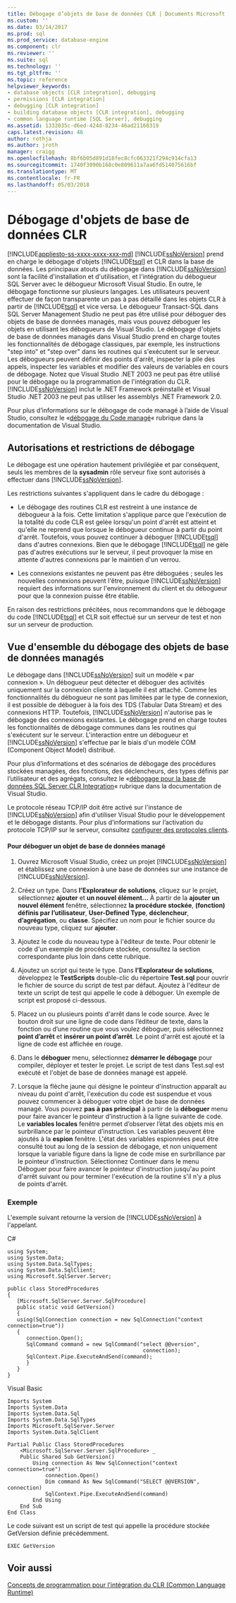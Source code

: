 ```yaml
---
title: Débogage d’objets de base de données CLR | Documents Microsoft
ms.custom: ''
ms.date: 03/14/2017
ms.prod: sql
ms.prod_service: database-engine
ms.component: clr
ms.reviewer: ''
ms.suite: sql
ms.technology: ''
ms.tgt_pltfrm: ''
ms.topic: reference
helpviewer_keywords:
- database objects [CLR integration], debugging
- permissions [CLR integration]
- debugging [CLR integration]
- building database objects [CLR integration], debugging
- common language runtime [SQL Server], debugging
ms.assetid: 1332035c-d6ed-424d-8234-46ad21168319
caps.latest.revision: 46
author: rothja
ms.author: jroth
manager: craigg
ms.openlocfilehash: 8bf6b05d891d18fec8cfc063321f294c914cfa13
ms.sourcegitcommit: 1740f3090b168c0e809611a7aa6fd514075616bf
ms.translationtype: MT
ms.contentlocale: fr-FR
ms.lasthandoff: 05/03/2018
---
```

# <a name="debugging-clr-database-objects"></a>Débogage d'objets de base de données CLR
[!INCLUDE[appliesto-ss-xxxx-xxxx-xxx-md](../../includes/appliesto-ss-xxxx-xxxx-xxx-md.md)]
  [!INCLUDE[ssNoVersion](../../includes/ssnoversion-md.md)] prend en charge le débogage d'objets [!INCLUDE[tsql](../../includes/tsql-md.md)] et CLR dans la base de données. Les principaux atouts du débogage dans [!INCLUDE[ssNoVersion](../../includes/ssnoversion-md.md)] sont la facilité d'installation et d'utilisation, et l'intégration du débogueur SQL Server avec le débogueur Microsoft Visual Studio. En outre, le débogage fonctionne sur plusieurs langages. Les utilisateurs peuvent effectuer de façon transparente un pas à pas détaillé dans les objets CLR à partir de [!INCLUDE[tsql](../../includes/tsql-md.md)] et vice versa. Le débogueur Transact-SQL dans SQL Server Management Studio ne peut pas être utilisé pour déboguer des objets de base de données managés, mais vous pouvez déboguer les objets en utilisant les débogueurs de Visual Studio. Le débogage d'objets de base de données managés dans Visual Studio prend en charge toutes les fonctionnalités de débogage classiques, par exemple, les instructions "step into" et "step over" dans les routines qui s'exécutent sur le serveur. Les débogueurs peuvent définir des points d'arrêt, inspecter la pile des appels, inspecter les variables et modifier des valeurs de variables en cours de débogage. Notez que Visual Studio .NET 2003 ne peut pas être utilisé pour le débogage ou la programmation de l'intégration du CLR. [!INCLUDE[ssNoVersion](../../includes/ssnoversion-md.md)] inclut le .NET Framework préinstallé et Visual Studio .NET 2003 ne peut pas utiliser les assemblys .NET Framework 2.0.  
  
 Pour plus d’informations sur le débogage de code managé à l’aide de Visual Studio, consultez le «[débogage du Code managé](http://go.microsoft.com/fwlink/?LinkId=120377)« rubrique dans la documentation de Visual Studio.  
  
## <a name="debugging-permissions-and-restrictions"></a>Autorisations et restrictions de débogage  
 Le débogage est une opération hautement privilégiée et par conséquent, seuls les membres de la **sysadmin** rôle serveur fixe sont autorisés à effectuer dans [!INCLUDE[ssNoVersion](../../includes/ssnoversion-md.md)].  
  
 Les restrictions suivantes s'appliquent dans le cadre du débogage :  
  
-   Le débogage des routines CLR est restreint à une instance de débogueur à la fois. Cette limitation s'applique parce que l'exécution de la totalité du code CLR est gelée lorsqu'un point d'arrêt est atteint et qu'elle ne reprend que lorsque le débogueur continue à partir du point d'arrêt. Toutefois, vous pouvez continuer à déboguer [!INCLUDE[tsql](../../includes/tsql-md.md)] dans d'autres connexions. Bien que le débogage [!INCLUDE[tsql](../../includes/tsql-md.md)] ne gèle pas d'autres exécutions sur le serveur, il peut provoquer la mise en attente d'autres connexions par le maintien d'un verrou.  
  
-   Les connexions existantes ne peuvent pas être déboguées ; seules les nouvelles connexions peuvent l'être, puisque [!INCLUDE[ssNoVersion](../../includes/ssnoversion-md.md)] requiert des informations sur l'environnement du client et du débogueur pour que la connexion puisse être établie.  
  
 En raison des restrictions précitées, nous recommandons que le débogage du code [!INCLUDE[tsql](../../includes/tsql-md.md)] et CLR soit effectué sur un serveur de test et non sur un serveur de production.  
  
## <a name="overview-of-debugging-managed-database-objects"></a>Vue d'ensemble du débogage des objets de base de données managés  
 Le débogage dans [!INCLUDE[ssNoVersion](../../includes/ssnoversion-md.md)] suit un modèle « par connexion ». Un débogueur peut détecter et déboguer des activités uniquement sur la connexion cliente à laquelle il est attaché. Comme les fonctionnalités du débogueur ne sont pas limitées par le type de connexion, il est possible de déboguer à la fois des TDS (Tabular Data Stream) et des connexions HTTP. Toutefois, [!INCLUDE[ssNoVersion](../../includes/ssnoversion-md.md)] n'autorise pas le débogage des connexions existantes. Le débogage prend en charge toutes les fonctionnalités de débogage communes dans les routines qui s'exécutent sur le serveur. L'interaction entre un débogueur et [!INCLUDE[ssNoVersion](../../includes/ssnoversion-md.md)] s'effectue par le biais d'un modèle COM (Component Object Model) distribué.  
  
 Pour plus d’informations et des scénarios de débogage des procédures stockées managées, des fonctions, des déclencheurs, des types définis par l’utilisateur et des agrégats, consultez le «[débogage pour la base de données SQL Server CLR Integration](http://go.microsoft.com/fwlink/?LinkId=120378)« rubrique dans la documentation de Visual Studio.  
  
 Le protocole réseau TCP/IP doit être activé sur l'instance de [!INCLUDE[ssNoVersion](../../includes/ssnoversion-md.md)] afin d'utiliser Visual Studio pour le développement et le débogage distants. Pour plus d’informations sur l’activation du protocole TCP/IP sur le serveur, consultez [configurer des protocoles clients](../../database-engine/configure-windows/configure-client-protocols.md).  
  
#### <a name="to-debug-a-managed-database-object"></a>Pour déboguer un objet de base de données managé  
  
1.  Ouvrez Microsoft Visual Studio, créez un projet [!INCLUDE[ssNoVersion](../../includes/ssnoversion-md.md)] et établissez une connexion à une base de données sur une instance de [!INCLUDE[ssNoVersion](../../includes/ssnoversion-md.md)].  
  
2.  Créez un type. Dans **l’Explorateur de solutions**, cliquez sur le projet, sélectionnez **ajouter** et **un nouvel élément...** À partir de la **ajouter un nouvel élément** fenêtre, sélectionnez **la procédure stockée**, **(fonction) définis par l’utilisateur**, **User-Defined Type**, **déclencheur**, **d’agrégation**, ou **classe**. Spécifiez un nom pour le fichier source du nouveau type, cliquez sur **ajouter**.  
  
3.  Ajoutez le code du nouveau type à l'éditeur de texte. Pour obtenir le code d'un exemple de procédure stockée, consultez la section correspondante plus loin dans cette rubrique.  
  
4.  Ajoutez un script qui teste le type. Dans **l’Explorateur de solutions**, développez le **TestScripts** double-clic du répertoire **Test.sql** pour ouvrir le fichier de source du script de test par défaut. Ajoutez à l'éditeur de texte un script de test qui appelle le code à déboguer. Un exemple de script est proposé ci-dessous.  
  
5.  Placez un ou plusieurs points d'arrêt dans le code source. Avec le bouton droit sur une ligne de code dans l’éditeur de texte, dans la fonction ou d’une routine que vous voulez déboguer, puis sélectionnez **point d’arrêt** et **insérer un point d’arrêt**. Le point d'arrêt est ajouté et la ligne de code est affichée en rouge.  
  
6.  Dans le **déboguer** menu, sélectionnez **démarrer le débogage** pour compiler, déployer et tester le projet. Le script de test dans Test.sql est exécuté et l'objet de base de données managé est appelé.  
  
7.  Lorsque la flèche jaune qui désigne le pointeur d'instruction apparaît au niveau du point d'arrêt, l'exécution du code est  suspendue et vous pouvez commencer à déboguer votre objet de base de données managé. Vous pouvez **pas à pas principal** à partir de la **déboguer** menu pour faire avancer le pointeur d’instruction à la ligne suivante de code. Le **variables locales** fenêtre permet d’observer l’état des objets mis en surbrillance par le pointeur d’instruction. Les variables peuvent être ajoutés à la **espion** fenêtre. L'état des variables espionnées peut être consulté tout au long de la session de débogage, et non uniquement lorsque la variable figure dans la ligne de code mise en surbrillance par le pointeur d'instruction. Sélectionnez Continuer dans le menu Déboguer pour faire avancer le pointeur d'instruction jusqu'au point d'arrêt suivant ou pour terminer l'exécution de la routine s'il n'y a plus de points d'arrêt.  
  
### <a name="example"></a>Exemple  
 L'exemple suivant retourne la version de [!INCLUDE[ssNoVersion](../../includes/ssnoversion-md.md)] à l'appelant.  
  
 C#  
  
```  
using System;  
using System.Data;  
using System.Data.SqlTypes;  
using System.Data.SqlClient;  
using Microsoft.SqlServer.Server;   
  
public class StoredProcedures   
{  
   [Microsoft.SqlServer.Server.SqlProcedure]  
   public static void GetVersion()  
   {  
   using(SqlConnection connection = new SqlConnection("context connection=true"))   
   {  
      connection.Open();  
      SqlCommand command = new SqlCommand("select @@version",  
                                           connection);  
      SqlContext.Pipe.ExecuteAndSend(command);  
      }  
   }  
}  
```  
  
 Visual Basic  
  
```  
Imports System  
Imports System.Data  
Imports System.Data.Sql  
Imports System.Data.SqlTypes  
Imports Microsoft.SqlServer.Server  
Imports System.Data.SqlClient  
  
Partial Public Class StoredProcedures   
    <Microsoft.SqlServer.Server.SqlProcedure> _  
    Public Shared Sub GetVersion()  
        Using connection As New SqlConnection("context connection=true")  
            connection.Open()  
            Dim command As New SqlCommand("SELECT @@VERSION", connection)  
            SqlContext.Pipe.ExecuteAndSend(command)  
        End Using  
    End Sub  
End Class  
```  
  
 Le code suivant est un script de test qui appelle la procédure stockée GetVersion définie précédemment.  
  
```  
EXEC GetVersion  
```  
  
## <a name="see-also"></a>Voir aussi  
 [Concepts de programmation pour l’intégration du CLR &#40;Common Language Runtime&#41;](../../relational-databases/clr-integration/common-language-runtime-clr-integration-programming-concepts.md)  
  
  
